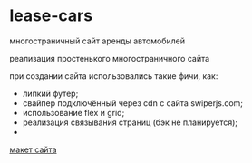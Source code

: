 # lease-cars
многостраничный сайт аренды автомобилей

реализация простенького многостраничного сайта

при создании сайта использовались такие фичи, как:

- липкий футер;
- свайпер подключённый через cdn с сайта swiperjs.com;
- использование flex и grid;
- реализация связывания страниц (бэк не планируется);
- 

[макет сайта](https://www.figma.com/file/5DOBWtvXYUWcbHXhjfRfjK/lease-cars?node-id=2%3A1669&t=kJNKynayn6y5tqTb-0)